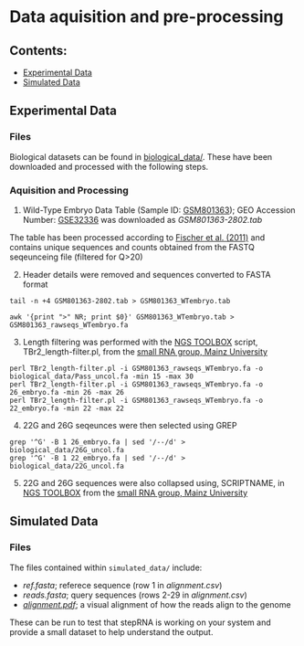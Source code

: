 # Data aquisition and pre-processing

## Contents:
- [Experimental Data](#Experimental-Data)
- [Simulated Data](#Simulated-Data)

## Experimental Data

### Files

Biological datasets can be found in [biological_data/](biological_data). These have been downloaded and processed with the following steps.

### Aquisition and Processing

1) Wild-Type Embryo Data Table (Sample ID: [GSM801363](https://www.ncbi.nlm.nih.gov/geo/query/acc.cgi?acc=GSM801363)); GEO Accession Number: [GSE32336](https://www.ncbi.nlm.nih.gov/geo/query/acc.cgi?acc=GSE32366) was downloaded as *GSM801363-2802.tab*

The table has been processed according to [Fischer et al. (2011)](https://pubmed.ncbi.nlm.nih.gov/22102828/) and contains unique sequences and counts obtained from the FASTQ seqeunceing file (filtered for Q>20)

2) Header details were removed and sequences converted to FASTA format

```
tail -n +4 GSM801363-2802.tab > GSM801363_WTembryo.tab 

awk '{print ">" NR; print $0}' GSM801363_WTembryo.tab > GSM801363_rawseqs_WTembryo.fa 
```

3) Length filtering was performed with the [NGS TOOLBOX](https://www.smallrnagroup.uni-mainz.de/software/TBr2.zip) script, TBr2_length-filter.pl, from the [small RNA group, Mainz University](https://www.smallrnagroup.uni-mainz.de/)

```
perl TBr2_length-filter.pl -i GSM801363_rawseqs_WTembryo.fa -o biological_data/Pass_uncol.fa -min 15 -max 30
perl TBr2_length-filter.pl -i GSM801363_rawseqs_WTembryo.fa -o 26_embryo.fa -min 26 -max 26
perl TBr2_length-filter.pl -i GSM801363_rawseqs_WTembryo.fa -o 22_embryo.fa -min 22 -max 22
```

4) 22G and 26G seqeunces were then selected using GREP
```
grep '^G' -B 1 26_embryo.fa | sed '/--/d' > biological_data/26G_uncol.fa
grep '^G' -B 1 22_embryo.fa | sed '/--/d' > biological_data/22G_uncol.fa
```
5) 22G and 26G sequences were also collapsed using, SCRIPTNAME, in [NGS TOOLBOX](https://www.smallrnagroup.uni-mainz.de/software/TBr2.zip) from the [small RNA group, Mainz University](https://www.smallrnagroup.uni-mainz.de/)

## Simulated Data

### Files

The files contained within ```simulated_data/``` include:
- *ref.fasta*; referece sequence (row 1 in *alignment.csv*)
- *reads.fasta*; query sequences (rows 2-29 in *alignment.csv*)
- [*alignment.pdf*](./simulated_data/alignment.pdf); a visual alignment of how the reads align to the genome

These can be run to test that stepRNA is working on your system and provide a small dataset to help understand the output.
